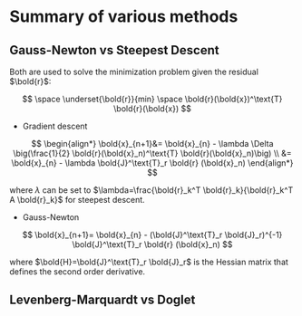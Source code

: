 # Summary of various methods

## Gauss-Newton vs Steepest Descent

Both are used to solve the minimization problem given the residual $\bold{r}$:

$$
\space \underset{\bold{r}}{min} \space
\bold{r}(\bold{x})^\text{T} \bold{r}(\bold{x})
$$

* Gradient descent

$$
\begin{align*}
\bold{x}_{n+1}&=
\bold{x}_{n} -
\lambda \Delta \big(\frac{1}{2} \bold{r}(\bold{x}_n)^\text{T} \bold{r}(\bold{x}_n)\big)
\\ &=
\bold{x}_{n} -
\lambda \bold{J}^\text{T}_r \bold{r} (\bold{x}_n)
\end{align*}
$$

where $\lambda$ can be set to $\lambda=\frac{\bold{r}_k^T \bold{r}_k}{\bold{r}_k^T A \bold{r}_k}$ for steepest descent.

* Gauss-Newton

$$
\bold{x}_{n+1}=
\bold{x}_{n} -
(\bold{J}^\text{T}_r \bold{J}_r)^{-1} \bold{J}^\text{T}_r \bold{r} (\bold{x}_n)
$$

where $\bold{H}=\bold{J}^\text{T}_r \bold{J}_r$ is the Hessian matrix that defines the second order derivative.

## Levenberg-Marquardt vs Doglet

